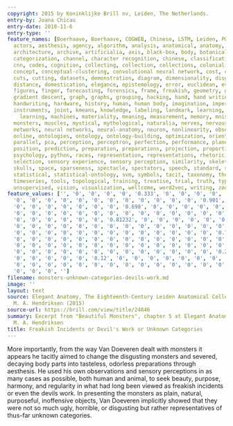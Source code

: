 ```yaml
---
copyright: 2015 by Koninklijke Brill nv, Leiden, The Netherlands.
entry-by: Joana Chicau
entry-date: 2018-11-6
entry-type: ''
feature_names: [Boerhaave, Boerhaave, COGWEB, Chinese, LSTM, Leiden, PGM, RNN, Ruysch,
  actors, aesthesis, agency, algorithm, analysis, anatomical, anatomy, androgynous,
  architecture, archive, artificialia, axis, black-box, body, botanical, brain, categories,
  categorization, channel, character recognition, chinese, classification, clustering,
  cnn, codes, cognition, collecting, collection, collections, colonialism, commodification,
  concept, conceptual-clustering, convolutional neural network, cost, counting, cut,
  cuts, cutting, datasets, demonstration, diagram, dimensionality, disgust, dissection,
  distance, domestication, elegance, epistemology, error, euclidean, evaluation, eye,
  figures, finger, forecasting, forensics, frame, freakish, geometry, gesture, gestures,
  gradient descent, graph, graphs, grouping, hacking, hand, hand writing, hands, hands-on,
  handwriting, hardware, history, human, human body, imagination, imperfect, inscription,
  instruments, joint, kmeans, knowledge, labeling, landmark, learning, location, machine
    learning, machines, materiality, meaning, measurement, memory, mnist, model, models,
  monsters, muscles, mystical, mythological, naturalia, nerves, nervous system, network,
  networks, neural networks, neural-anatomy, neuron, nonlinearity, observation, offline,
  online, ontologies, ontology, ontology-building, optimization, orientation, orthogonality,
  parallel, pca, perception, perceptron, perfection, performance, planes, poetic,
  position, prediction, preparation, preparations, projection, proportion, proportions,
  psychology, python, races, representation, representations, rhetoric, rnn, segments,
  selection, sensory experience, sensory perception, similarity, skeleton, skin, skull,
  skulls, space, sparseness, spectacle, spectators, speech, standard, statistic-ontology,
  statistical, statistical-ontology, svm, symbols, tacit, taxonomy, theatre, time-series,
  timeseries, tools, topological, training, treatise, trial, truth, type, typography,
  unsupervised, vision, visualization, wellcome, word2vec, writing, zodiac, '']
feature_values: ['', '0', '0', '0', '0', '0.333', '0', '0', '0', '0', '1', '0', '0',
  '0', '0', '0', '0', '0', '0', '0', '0', '0', '0', '0', '0', '0.901', '0', '0', '0',
  '0', '0', '0', '0', '0', '0', '0', '0.698', '0', '0', '0', '0', '0', '0', '0', '0',
  '0', '0', '0', '0', '0', '0', '0', '0', '0', '0', '0', '0', '0', '0', '0', '0',
  '0', '0', '0', '0', '0', '0', '0.81232', '0', '0', '0', '0', '0', '0', '0', '0',
  '0', '0', '0', '0', '0', '0', '0', '0', '0', '0', '0', '0', '0', '0', '0', '0',
  '0', '0', '0', '0', '0', '0', '0', '0', '0', '0', '0', '0', '0', '0.7988', '0',
  '0', '0', '0', '0', '0', '0', '0', '0', '0', '0', '0', '0', '0', '0', '0', '0',
  '0', '0', '0', '0', '0', '0', '0', '0', '0', '0', '0', '0', '0', '0', '0.6', '0',
  '0', '0', '0', '0', '0', '0', '0', '0', '0', '0', '0', '0', '0', '0.21', '0', '0',
  '0', '0', '0', '0', '0', '0.12', '0', '0', '0', '0', '0', '0', '0', '0', '0.22',
  '0', '0', '0', '0', '0', '0', '0', '0', '0', '0', '0', '0', '0', '0', '0', '0',
  '0', '0', '0', '']
filename: monsters-unknown-categories-devils-work.md
image: ''
layout: text
source: Elegant Anatomy, The Eighteenth-Century Leiden Anatomical Collections. Marieke
  M. A. Hendriksen (2015)
source-url: https://brill.com/view/title/24846
summary: Excerpt from "Beautiful Monsters", chapter 5 at Elegant Anatomy, Marieke
  M. A. Hendriksen
title: Freakish Incidents or Devil's Work or Unknown Categories
---
```


More importantly, from the way Van Doeveren dealt with monsters it appears he tacitly aimed to change the disgusting monsters and severed, decaying body parts into tasteless, odorless preparations through aesthesis. He used his own observations and sensory perceptions in as many cases as possible, both human and animal, to seek beauty, purpose, harmony, and regularity in what had long been viewed as freakish incidents or even the devils work. In presenting the monsters as plain, natural, purposeful, inoffensive objects, Van Doeveren implicitly showed that they were not so much ugly, horrible, or disgusting but rather representatives of thus-far unknown categories.